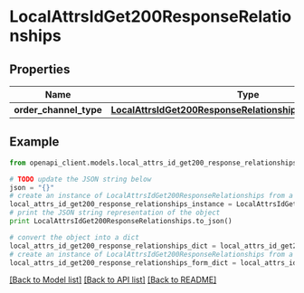 # LocalAttrsIdGet200ResponseRelationships


## Properties
Name | Type | Description | Notes
------------ | ------------- | ------------- | -------------
**order_channel_type** | [**LocalAttrsIdGet200ResponseRelationshipsOrderChannelType**](LocalAttrsIdGet200ResponseRelationshipsOrderChannelType.md) |  | [optional] 

## Example

```python
from openapi_client.models.local_attrs_id_get200_response_relationships import LocalAttrsIdGet200ResponseRelationships

# TODO update the JSON string below
json = "{}"
# create an instance of LocalAttrsIdGet200ResponseRelationships from a JSON string
local_attrs_id_get200_response_relationships_instance = LocalAttrsIdGet200ResponseRelationships.from_json(json)
# print the JSON string representation of the object
print LocalAttrsIdGet200ResponseRelationships.to_json()

# convert the object into a dict
local_attrs_id_get200_response_relationships_dict = local_attrs_id_get200_response_relationships_instance.to_dict()
# create an instance of LocalAttrsIdGet200ResponseRelationships from a dict
local_attrs_id_get200_response_relationships_form_dict = local_attrs_id_get200_response_relationships.from_dict(local_attrs_id_get200_response_relationships_dict)
```
[[Back to Model list]](../README.md#documentation-for-models) [[Back to API list]](../README.md#documentation-for-api-endpoints) [[Back to README]](../README.md)


